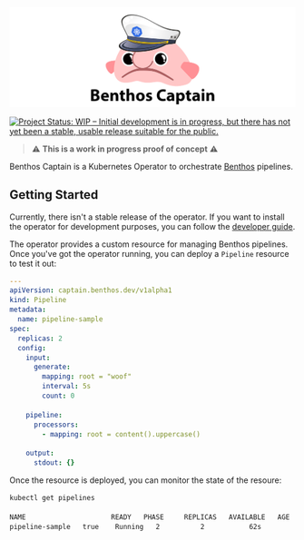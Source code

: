 ![Benthos Captain](docs/images/icon.png "Benthos Captain")

[![Project Status: WIP – Initial development is in progress, but there has not yet been a stable, usable release suitable for the public.](https://www.repostatus.org/badges/latest/wip.svg)](https://www.repostatus.org/#wip)

> ⚠️ **This is a work in progress proof of concept** ⚠️

Benthos Captain is a Kubernetes Operator to orchestrate [Benthos](https://www.benthos.dev/) pipelines.

## Getting Started

Currently, there isn't a stable release of the operator. If you want to install the operator for development purposes, you can follow the [developer guide](./docs/developer-guide.md).

The operator provides a custom resource for managing Benthos pipelines. Once you've got the operator running, you can deploy a `Pipeline` resource to test it out:

```yaml
---
apiVersion: captain.benthos.dev/v1alpha1
kind: Pipeline
metadata:
  name: pipeline-sample
spec:
  replicas: 2
  config:
    input:
      generate:
        mapping: root = "woof"
        interval: 5s
        count: 0

    pipeline:
      processors:
        - mapping: root = content().uppercase()

    output:
      stdout: {}
```

Once the resource is deployed, you can monitor the state of the resoure:

```bash
kubectl get pipelines

NAME                     READY   PHASE     REPLICAS   AVAILABLE   AGE
pipeline-sample   true    Running   2          2           62s
```
